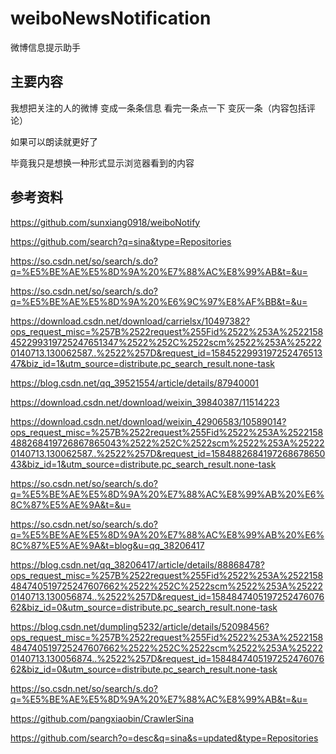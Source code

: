 # weiboNewsNotification

微博信息提示助手

## 主要内容

我想把关注的人的微博 变成一条条信息 看完一条点一下 变灰一条（内容包括评论）

如果可以朗读就更好了

毕竟我只是想换一种形式显示浏览器看到的内容

## 参考资料

https://github.com/sunxiang0918/weiboNotify

https://github.com/search?q=sina&type=Repositories

https://so.csdn.net/so/search/s.do?q=%E5%BE%AE%E5%8D%9A%20%E7%88%AC%E8%99%AB&t=&u=

https://so.csdn.net/so/search/s.do?q=%E5%BE%AE%E5%8D%9A%20%E6%9C%97%E8%AF%BB&t=&u=

https://download.csdn.net/download/carrielsx/10497382?ops_request_misc=%257B%2522request%255Fid%2522%253A%2522158452299319725247651347%2522%252C%2522scm%2522%253A%252220140713.130062587..%2522%257D&request_id=158452299319725247651347&biz_id=1&utm_source=distribute.pc_search_result.none-task

https://blog.csdn.net/qq_39521554/article/details/87940001

https://download.csdn.net/download/weixin_39840387/11514223

https://download.csdn.net/download/weixin_42906583/10589014?ops_request_misc=%257B%2522request%255Fid%2522%253A%2522158488268419726867865043%2522%252C%2522scm%2522%253A%252220140713.130062587..%2522%257D&request_id=158488268419726867865043&biz_id=1&utm_source=distribute.pc_search_result.none-task

https://so.csdn.net/so/search/s.do?q=%E5%BE%AE%E5%8D%9A%20%E7%88%AC%E8%99%AB%20%E6%8C%87%E5%AE%9A&t=&u=

https://so.csdn.net/so/search/s.do?q=%E5%BE%AE%E5%8D%9A%20%E7%88%AC%E8%99%AB%20%E6%8C%87%E5%AE%9A&t=blog&u=qq_38206417

https://blog.csdn.net/qq_38206417/article/details/88868478?ops_request_misc=%257B%2522request%255Fid%2522%253A%2522158484740519725247607662%2522%252C%2522scm%2522%253A%252220140713.130056874..%2522%257D&request_id=158484740519725247607662&biz_id=0&utm_source=distribute.pc_search_result.none-task

https://blog.csdn.net/dumpling5232/article/details/52098456?ops_request_misc=%257B%2522request%255Fid%2522%253A%2522158484740519725247607662%2522%252C%2522scm%2522%253A%252220140713.130056874..%2522%257D&request_id=158484740519725247607662&biz_id=0&utm_source=distribute.pc_search_result.none-task

https://so.csdn.net/so/search/s.do?q=%E5%BE%AE%E5%8D%9A%20%E7%88%AC%E8%99%AB&t=&u=

https://github.com/pangxiaobin/CrawlerSina

https://github.com/search?o=desc&q=sina&s=updated&type=Repositories
